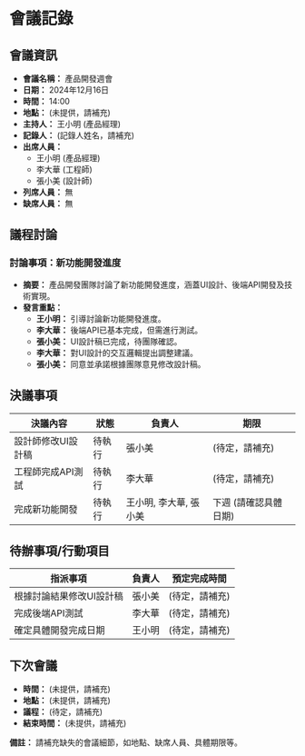 # 會議記錄

## 會議資訊

*   **會議名稱：** 產品開發週會
*   **日期：** 2024年12月16日
*   **時間：** 14:00
*   **地點：** (未提供，請補充)
*   **主持人：** 王小明 (產品經理)
*   **記錄人：** (記錄人姓名，請補充)
*   **出席人員：**
    *   王小明 (產品經理)
    *   李大華 (工程師)
    *   張小美 (設計師)
*   **列席人員：** 無
*   **缺席人員：** 無

## 議程討論

### 討論事項：新功能開發進度

*   **摘要：** 產品開發團隊討論了新功能開發進度，涵蓋UI設計、後端API開發及技術實現。
*   **發言重點：**
    *   **王小明：** 引導討論新功能開發進度。
    *   **李大華：** 後端API已基本完成，但需進行測試。
    *   **張小美：** UI設計稿已完成，待團隊確認。
    *   **李大華：** 對UI設計的交互邏輯提出調整建議。
    *   **張小美：** 同意並承諾根據團隊意見修改設計稿。

## 決議事項

| 決議內容             | 狀態     | 負責人 | 期限      |
| -------------------- | -------- | ------ | --------- |
| 設計師修改UI設計稿 | 待執行   | 張小美 | (待定，請補充) |
| 工程師完成API測試 | 待執行   | 李大華 | (待定，請補充) |
| 完成新功能開發       | 待執行   | 王小明, 李大華, 張小美 | 下週 (請確認具體日期) |

## 待辦事項/行動項目

| 指派事項                 | 負責人 | 預定完成時間 |
| ----------------------- | ------ | ----------- |
| 根據討論結果修改UI設計稿 | 張小美 | (待定，請補充) |
| 完成後端API測試       | 李大華 | (待定，請補充) |
| 確定具體開發完成日期 | 王小明 | (待定，請補充) |

## 下次會議

*   **時間：** (未提供，請補充)
*   **地點：** (未提供，請補充)
*   **議程：** (待定，請補充)
*   **結束時間：** (未提供，請補充)

**備註：**  請補充缺失的會議細節，如地點、缺席人員、具體期限等。